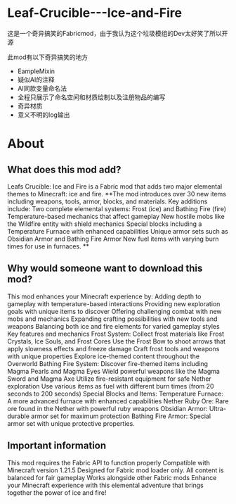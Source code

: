 # Leaf-Crucible---Ice-and-Fire
这是一个奇异搞笑的Fabricmod，由于我认为这个垃圾模组的Dev太好笑了所以开源

此mod有以下奇异搞笑的地方

- EampleMixin
- 疑似AI的注释
- AI同款变量命名法
- 全程只展示了命名空间和材质绘制以及注册物品的编写
- 奇异材质
- 意义不明的log输出

# About
## What does this mod add?
Leafs Crucible: Ice and Fire is a Fabric mod that adds two major elemental themes to Minecraft: ice and fire. **The mod introduces over 30 new items including weapons, tools, armor, blocks, and materials.
Key additions include: Two complete elemental systems: Frost (ice) and Bathing Fire (fire) Temperature-based mechanics that affect gameplay New hostile mobs like the Wildfire entity with shield mechanics Special blocks including a Temperature Furnace with enhanced capabilities Unique armor sets such as Obsidian Armor and Bathing Fire Armor New fuel items with varying burn times for use in furnaces. **

## Why would someone want to download this mod?
This mod enhances your Minecraft experience by: Adding depth to gameplay with temperature-based interactions Providing new exploration goals with unique items to discover Offering challenging combat with new mobs and mechanics Expanding crafting possibilities with new tools and weapons Balancing both ice and fire elements for varied gameplay styles Key features and mechanics Frost System: Collect frost materials like Frost Crystals, Ice Souls, and Frost Cores Use the Frost Bow to shoot arrows that apply slowness effects and freeze damage Craft frost tools and weapons with unique properties Explore ice-themed content throughout the Overworld Bathing Fire System: Discover fire-themed items including Magma Pearls and Magma Eyes Wield powerful weapons like the Magma Sword and Magma Axe Utilize fire-resistant equipment for safe Nether exploration Use various items as fuel with different burn times (from 20 seconds to 200 seconds) Special Blocks and Items: Temperature Furnace: A more advanced furnace with enhanced capabilities Nether Ruby Ore: Rare ore found in the Nether with powerful ruby weapons Obsidian Armor: Ultra-durable armor set for maximum protection Bathing Fire Armor: Special armor set with unique protective properties.

## Important information
This mod requires the Fabric API to function properly Compatible with Minecraft version 1.21.5 Designed for Fabric mod loader only. All content is balanced for fair gameplay Works alongside other Fabric mods Enhance your Minecraft experience with this elemental adventure that brings together the power of ice and fire!
